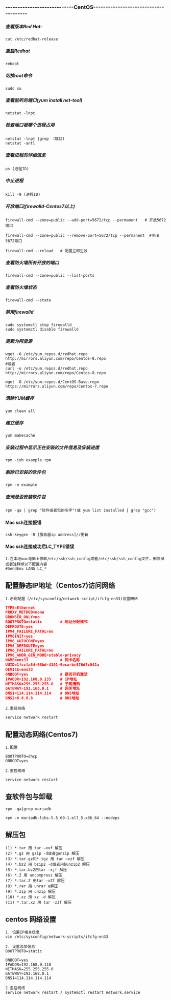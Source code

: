 ### ----------------------------CentOS--------------------------------------
#####  查看版本Red Hat:
```
cat /etc/redhat-release
```

#####   重启Redhat
```
reboot 
```

#####  切换root命令
```
sudo su 
```

##### 查看监听的端口(yum install net-tool)
```
netstat -lnpt
```
 
 ##### 检查端口被哪个进程占用
 ```
 netstat -lnpt |grep （端口)
 netstat -antl
```

##### 查看进程的详细信息
```
ps (进程ID)
```

##### 中止进程
```
kill -9 (进程ID)
```
 

##### 开放端口(firewalld-Centos7以上)
```
firewall-cmd --zone=public --add-port=5672/tcp --permanent   # 开放5672端口

firewall-cmd --zone=public --remove-port=5672/tcp --permanent  #关闭5672端口

firewall-cmd --reload   # 配置立即生效
```
 

##### 查看防火墙所有开放的端口
```
firewall-cmd --zone=public --list-ports
```

##### 查看防火墙状态
```
firewall-cmd --state
```

##### 禁用firewalld
```
sudo systemctl stop firewalld
sudo systemctl disable firewalld
```


##### 更新为阿里源
```
wget -O /etc/yum.repos.d/redhat.repo http://mirrors.aliyun.com/repo/Centos-8.repo
#或者
curl -o /etc/yum.repos.d/redhat.repo http://mirrors.aliyun.com/repo/Centos-8.repo
```

```
wget -O /etc/yum.repos.d/CentOS-Base.repo https://mirrors.aliyun.com/repo/Centos-7.repo 
```

##### 清除YUM缓存
```
yum clean all
```
##### 建立缓存
```
yum makecache
```

##### 安装过程中显示正在安装的文件信息及安装进度
```
rpm -ivh example.rpm
```

##### 删除已安装的软件包
```
rpm -e example
```

 
##### 查询是否安装软件包
```
rpm -qa | grep "软件或者包的名字"(或 yum list installed | grep "gcc")
```
 
 
 #### Mac ssh连接报错
 ```
 ssh-keygen -R [服务器ip address]//更新
```
 
 
 #### Mac ssh连接成功后LC_TYPE错误
 ```
 1.在本地mac电脑上修改/etc/ssh/ssh_config或者/etc/ssh/ssh_config文件，删除掉或者注释掉以下配置内容
 #SendEnv LANG LC_*
```
 

## 配置静态IP地址（Centos7)访问网络
	1.示例配置（/etc/sysconfig/network-script/ifcfg-en33)设置网络
```json
TYPE=Ethernet
PROXY_METHOD=none
BROWSER_ONLY=no
BOOTPROTO=static        # 地址分配模式
DEFROUTE=yes
IPV4_FAILURE_FATAL=no
IPV6INIT=yes
IPV6_AUTOCONF=yes
IPV6_DEFROUTE=yes
IPV6_FAILURE_FATAL=no
IPV6_ADDR_GEN_MODE=stable-privacy
NAME=ens33              # 网卡名称
UUID=1fccfa54-98bd-4101-9eca-bc976d7c042a
DEVICE=ens33
ONBOOT=yes              # 是否开机激活
IPADDR=192.168.0.135    # IP地址
NETMASK=255.255.255.0   # 子网掩码
GATEWAY=192.168.0.1     # 网关地址
DNS1=114.114.114.114    # DNS地址
DNS2=8.8.8.8            # DNS地址
```

	2.重启网络
```shell
service network restart
```

## 配置动态网络(Centos7)
	1.配置
```
BOOTPROTO=dhcp
ONBOOT=yes
```

	2.重启网络
```
service network restart
```

## 查软件包与卸载
```
rpm -qa|grep mariadb

rpm -e mariadb-libs-5.5.60-1.el7_5.x86_64 --nodeps
```

## 解压包
```
(1) *.tar 用 tar –xvf 解压
(2) *.gz 用 gzip -d或者gunzip 解压
(3) *.tar.gz和*.tgz 用 tar –xzf 解压
(4) *.bz2 用 bzip2 -d或者用bunzip2 解压
(5) *.tar.bz2用tar –xjf 解压
(6) *.Z 用 uncompress 解压
(7) *.tar.Z 用tar –xZf 解压
(8) *.rar 用 unrar e解压
(9) *.zip 用 unzip 解压
(10) *.xz 用 xz -d 解压
(11) *.tar.xz 用 tar -zJf 解压
```

## centos 网络设置
```shell
1. 设置IP相关信息
vim /etc/sysconfig/network-scripts/ifcfg-en33

2. 设置添加信息
BOOTPROTO=static

ONBOOT=yes
IPADDR=192.168.0.110
NETMASK=255.255.255.0
GATEWAY=192.168.0.1
DNS1=114.114.114.114

2.重启网络
service network restart / systemctl restart network.service

```